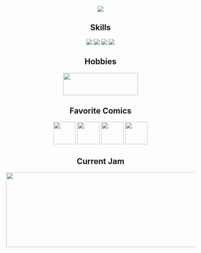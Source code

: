 <p align="center">
      <img src="https://media2.giphy.com/media/v1.Y2lkPTc5MGI3NjExbGNveHJtbmQwMXhqeXh0cjlhbXNybWR5dDBmb2IyZ2l3OTFvaGl6cCZlcD12MV9pbnRlcm5hbF9naWZfYnlfaWQmY3Q9cw/WlJ3rck6IWfiU/giphy.gif"/>
</p>

<h2 align="center">Skills</h2>
<p align="center">
      <img src="https://skillicons.dev/icons?i=java,kotlin" />
      <img src="https://skillicons.dev/icons?i=javascript" />
      <img src="https://skillicons.dev/icons?i=html,css" />
      <img src="https://skillicons.dev/icons?i=idea,grafana" />
</p>

<h2 align="center">Hobbies</h2>
<p align="center">
<!--       <img src="https://i.imgur.com/eumhMIi.gif" height="60" />
      <img src="https://i.imgur.com/fIahkYP.gif" height="60" />
      <img src="https://i.imgur.com/utuoLSO.gif" height="60" /> -->
      <img src="https://media.tenor.com/OGvl9cimcbcAAAAi/sega-sonic.gif" height="60" width="200"/>
</div>

<h2 align="center">Favorite Comics</h2>
<p align="center">
      <img src="https://i.imgur.com/GzGYKXe.png" height="60" />
      <img src="https://static.wikia.nocookie.net/marveldatabase/images/2/2a/Warlock_%281972%29.png/revision/latest?cb=20130321004253" height="60" />
      <img src="https://static.wikia.nocookie.net/logopedia/images/3/3d/Howard-the-duck-movie-logo.png/revision/latest?cb=20180818015727" height="60" />
      <img src="https://static.wikia.nocookie.net/logocomics/images/8/89/Man-Thing_Vol_2_2.png/revision/latest?cb=20150320173535" height="60" />
</p>

<h2 align="center">Current Jam</h2>
<p align="center">
<!--       <img src="https://i.imgur.com/eumhMIi.gif" height="60" />
      <img src="https://i.imgur.com/fIahkYP.gif" height="60" />
      <img src="https://i.imgur.com/utuoLSO.gif" height="60" /> -->
      <a href="https://genius.com/Kid-cudi-heart-of-a-lion-kid-cudi-theme-music-lyrics">
            <img src="https://128739182.xyz/card?query=heart%20of%20a%20lion&chorus=true&backgroundColor=4E4D9B" height="200" width="600"/>
      </a>
</div>
</div>
